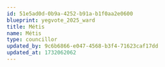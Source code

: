 ```yaml
---
id: 51e5ad0d-0b9a-4252-b91a-b1f0aa2e0600
blueprint: yegvote_2025_ward
title: Métis
name: Métis
type: councillor
updated_by: 9c6b6866-e047-4568-b3f4-71623caf17dd
updated_at: 1732062062
---
```


